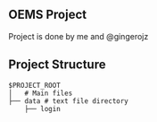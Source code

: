 ## OEMS Project

Project is done by me and @gingerojz

## Project Structure
```
$PROJECT_ROOT
│   # Main files
├── data # text file directory
    ├── login

```
